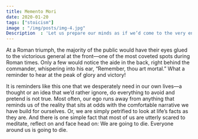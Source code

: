 ```yaml
---
title: Memento Mori 
date: 2020-01-20
tags: ["stoicism"]
image : "/img/posts/img-4.jpg"
Description  : 'Let us prepare our minds as if we’d come to the very end of life...'
---
```


At a Roman triumph, the majority of the public would have their eyes glued to the victorious general at the front—one of the most coveted spots during Roman times. Only a few would notice the aide in the back, right behind the commander, whispering into his ear, “Remember, thou art mortal.” What a reminder to hear at the peak of glory and victory!

It is reminders like this one that we desperately need in our own lives—a thought or an idea that we’d rather ignore, do everything to avoid and pretend is not true. Most often, our ego runs away from anything that reminds us of the reality that sits at odds with the comfortable narrative we have build for ourselves. Or, we are simply petrified to look at life’s facts as they are. And there is one simple fact that most of us are utterly scared to meditate, reflect on and face head on: We are going to die. Everyone around us is going to die.

<!--Photo by Dimitri Houtteman on Unsplash-->
